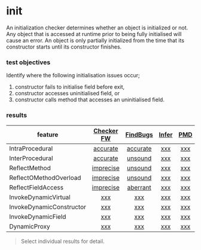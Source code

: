 # init
An initialization checker determines whether an object is initialized or not. Any object 
that is accessed at runtime prior to being fully initialised will cause an error. An 
object is only partially initialized from the time that its constructor starts until its 
constructor finishes.

### test objectives
Identify where the following initialisation issues occur;
1. constructor fails to initialise field before exit,
2. constructor accesses uninitialised field, or
3. constructor calls method that accesses an uninitialised field.

### results

| feature | [Checker FW](https://github.com/michaelemery/staticanalysis/blob/master/init/checkerframework.md) | [FindBugs](https://github.com/michaelemery/staticanalysis/blob/master/init/findbugs.md) | [Infer](https://github.com/michaelemery/staticanalysis/blob/master/init/infer.md) | [PMD](https://github.com/michaelemery/staticanalysis/blob/master/init/pmd.md) | 
| --- | :---: | :---: | :---: | :---: |
| IntraProcedural | [accurate](https://github.com/michaelemery/staticanalysis/blob/master/init/checkerframework.md#IntraProcedural) | [accurate](https://github.com/michaelemery/staticanalysis/blob/master/init/findbugs.md#IntraProcedural) | [xxx](https://github.com/michaelemery/staticanalysis/blob/master/init/infer.md#IntraProcedural) | [xxx](https://github.com/michaelemery/staticanalysis/blob/master/init/pmd.md#IntraProcedural) |
| InterProcedural | [accurate](https://github.com/michaelemery/staticanalysis/blob/master/init/checkerframework.md#InterProcedural) | [unsound](https://github.com/michaelemery/staticanalysis/blob/master/init/findbugs.md#InterProcedural) | [xxx](https://github.com/michaelemery/staticanalysis/blob/master/init/infer.md#InterProcedural) | [xxx](https://github.com/michaelemery/staticanalysis/blob/master/init/pmd.md#InterProcedural) |
| ReflectMethod | [imprecise](https://github.com/michaelemery/staticanalysis/blob/master/init/checkerframework.md#ReflectMethod) | [unsound](https://github.com/michaelemery/staticanalysis/blob/master/init/findbugs.md#ReflectMethod) | [xxx](https://github.com/michaelemery/staticanalysis/blob/master/init/infer.md#ReflectMethod) | [xxx](https://github.com/michaelemery/staticanalysis/blob/master/init/pmd.md#ReflectMethod) |
| ReflectOMethodOverload | [imprecise](https://github.com/michaelemery/staticanalysis/blob/master/init/checkerframework.md#ReflectOMethodOverload) | [unsound](https://github.com/michaelemery/staticanalysis/blob/master/init/findbugs.md#ReflectOMethodOverload) | [xxx](https://github.com/michaelemery/staticanalysis/blob/master/init/infer.md#ReflectOMethodOverload) | [xxx](https://github.com/michaelemery/staticanalysis/blob/master/init/pmd.md#ReflectOMethodOverload) |
| ReflectFieldAccess | [imprecise](https://github.com/michaelemery/staticanalysis/blob/master/init/checkerframework.md#ReflectFieldAccess) | [aberrant](https://github.com/michaelemery/staticanalysis/blob/master/init/findbugs.md#ReflectFieldAccess) | [xxx](https://github.com/michaelemery/staticanalysis/blob/master/init/infer.md#ReflectFieldAccess) | [xxx](https://github.com/michaelemery/staticanalysis/blob/master/init/pmd.md#ReflectFieldAccess) |
| InvokeDynamicVirtual | [xxx](https://github.com/michaelemery/staticanalysis/blob/master/init/checkerframework.md#InvokeDynamicVirtual) | [xxx](https://github.com/michaelemery/staticanalysis/blob/master/init/findbugs.md#InvokeDynamicVirtual) | [xxx](https://github.com/michaelemery/staticanalysis/blob/master/init/infer.md#InvokeDynamicVirtual) | [xxx](https://github.com/michaelemery/staticanalysis/blob/master/init/pmd.md#InvokeDynamicVirtual) |
| InvokeDynamicConstructor | [xxx](https://github.com/michaelemery/staticanalysis/blob/master/init/checkerframework.md#InvokeDynamicConstructor) | [xxx](https://github.com/michaelemery/staticanalysis/blob/master/init/findbugs.md#InvokeDynamicConstructor) | [xxx](https://github.com/michaelemery/staticanalysis/blob/master/init/infer.md#InvokeDynamicConstructor) | [xxx](https://github.com/michaelemery/staticanalysis/blob/master/init/pmd.md#InvokeDynamicConstructor) |
| InvokeDynamicField | [xxx](https://github.com/michaelemery/staticanalysis/blob/master/init/checkerframework.md#InvokeDynamicField) | [xxx](https://github.com/michaelemery/staticanalysis/blob/master/init/findbugs.md#InvokeDynamicField) | [xxx](https://github.com/michaelemery/staticanalysis/blob/master/init/infer.md#InvokeDynamicField) | [xxx](https://github.com/michaelemery/staticanalysis/blob/master/init/pmd.md#InvokeDynamicField) |
| DynamicProxy | [xxx](https://github.com/michaelemery/staticanalysis/blob/master/init/checkerframework.md#DynamicProxy) | [xxx](https://github.com/michaelemery/staticanalysis/blob/master/init/findbugs.md#DynamicProxy) | [xxx](https://github.com/michaelemery/staticanalysis/blob/master/init/infer.md#DynamicProxy) | [xxx](https://github.com/michaelemery/staticanalysis/blob/master/init/pmd.md#DynamicProxy) |


> Select individual results for detail.
